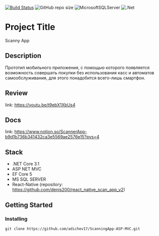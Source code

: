 [![Build Status](https://github.com/adichev17/Patterns/workflows/Actions/badge.svg)](https://github.com/adichev17/ScanningApp-ASP-MVC/workflows/Actions/badge.svg)
![GitHub repo size](https://img.shields.io/github/repo-size/adichev17/ScanningApp-ASP-MVC)
![MicrosoftSQLServer](https://img.shields.io/badge/Microsoft%20SQL%20Server-CC2927?style=for-the-badge&logo=microsoft%20sql%20server&logoColor=white)
![.Net](https://img.shields.io/badge/.NET-5C2D91?style=for-the-badge&logo=.net&logoColor=white)

# Project Title

Scanny App

## Description

Прототип мобильного приложения, с помощью которого появляется возможность совершать покупки без использования касс и автоматов самообслуживания, для этого понадобится всего-лишь смартфон.

## Review

link: https://youtu.be/t9ebX1XbUs4

## Docs

link: https://www.notion.so/ScannerApp-b9d1b736b341432ca3e5569ae2576e15?pvs=4

## Stack

- .NET Core 3.1
- ASP NET MVC
- EF Core 5
- MS SQL SERVER
- React-Native (repository: https://github.com/denis200/react_native_scan_app_v2)

## Getting Started

### Installing

```
git clone https://github.com/adichev17/ScanningApp-ASP-MVC.git
```

